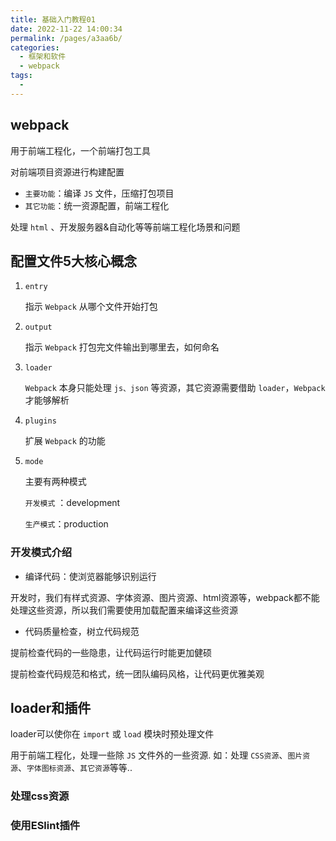 ```yaml
---
title: 基础入门教程01
date: 2022-11-22 14:00:34
permalink: /pages/a3aa6b/
categories:
  - 框架和软件
  - webpack
tags:
  - 
---
```

## webpack

用于前端工程化，一个前端打包工具

对前端项目资源进行构建配置

- `主要功能`：编译 `JS` 文件，压缩打包项目
- `其它功能`：统一资源配置，前端工程化

处理 `html` 、开发服务器&自动化等等前端工程化场景和问题

## 配置文件5大核心概念

1. `entry`

   指示 `Webpack` 从哪个文件开始打包

2. `output`

   指示 `Webpack` 打包完文件输出到哪里去，如何命名

3. `loader`

   `Webpack` 本身只能处理 `js、json` 等资源，其它资源需要借助 `loader`，`Webpack` 才能够解析

4. `plugins`

   扩展 `Webpack` 的功能

5. `mode`

   主要有两种模式

   `开发模式` ：development

   `生产模式`：production

### 开发模式介绍

- 编译代码：使浏览器能够识别运行

开发时，我们有样式资源、字体资源、图片资源、html资源等，webpack都不能处理这些资源，所以我们需要使用加载配置来编译这些资源

- 代码质量检查，树立代码规范

提前检查代码的一些隐患，让代码运行时能更加健硕

提前检查代码规范和格式，统一团队编码风格，让代码更优雅美观

## loader和插件

loader可以使你在 `import` 或 `load` 模块时预处理文件

用于前端工程化，处理一些除 `JS` 文件外的一些资源. 如：处理 `CSS资源`、`图片资源`、`字体图标资源`、`其它资源`等等.. 



### 处理css资源





### 使用ESlint插件





















































